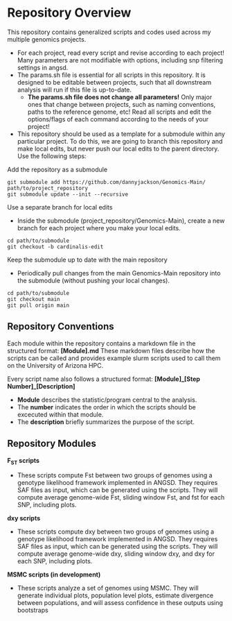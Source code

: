 # Repository Overview 
This repository contains generalized scripts and codes used across my multiple genomics projects.
 - For each project, read every script and revise according to each project! Many parameters are not modifiable with options, including snp filtering settings in angsd.
 - The params.sh file is essential for all scripts in this repository. It is designed to be editable between projects, such that all downstream analysis will run if this file is up-to-date.
   - **The params.sh file does not change all parameters!** Only major ones that change between projects, such as naming conventions, paths to the reference genome, etc! Read all scripts and edit the options/flags of each command according to the needs of your project!
 - This repository should be used as a template for a submodule within any particular project. To do this, we are going to branch this repository and make local edits, but never push our local edits to the parent directory. Use the following steps:

Add the repository as a submodule
```
git submodule add https://github.com/dannyjackson/Genomics-Main/ path/to/project_repository
git submodule update --init --recursive
```
Use a separate branch for local edits
   - Inside the submodule (project_repository/Genomics-Main), create a new branch for each project where you make your local edits.
```
cd path/to/submodule
git checkout -b cardinalis-edit
```
Keep the submodule up to date with the main repository
   - Periodically pull changes from the main Genomics-Main repository into the submodule (without pushing your local changes).
```
cd path/to/submodule
git checkout main
git pull origin main
```
## Repository Conventions
Each module within the repository contains a markdown file in the structured format: **[Module].md** These markdown files describe how the scripts can be called and provides example slurm scripts used to call them on the University of Arizona HPC. 


Every script name also follows a structured format:
**[Module]\_[Step Number]_[Description]**

   - **Module** describes the statistic/program central to the analysis.
   - The **number** indicates the order in which the scripts should be excecuted within that module.
   - The **description** briefly summarizes the purpose of the script.


## Repository Modules

**F<sub>ST</sub> scripts**  
   - These scripts compute Fst between two groups of genomes using a genotype likelihood framework implemented in ANGSD. They requires SAF files as input, which can be generated using the <scriptname> scripts. They will compute average genome-wide Fst, sliding window Fst, and fst for each SNP, including plots. 

**dxy scripts**  
   - These scripts compute dxy between two groups of genomes using a genotype likelihood framework implemented in ANGSD. They requires SAF files as input, which can be generated using the <scriptname> scripts. They will compute average genome-wide dxy, sliding window dxy, and dxy for each SNP, including plots.

**MSMC scripts (in development)**  
   - These scripts analyze a set of genomes using MSMC. They will generate individual plots, population level plots, estimate divergence between populations, and will assess confidence in these outputs using bootstraps



